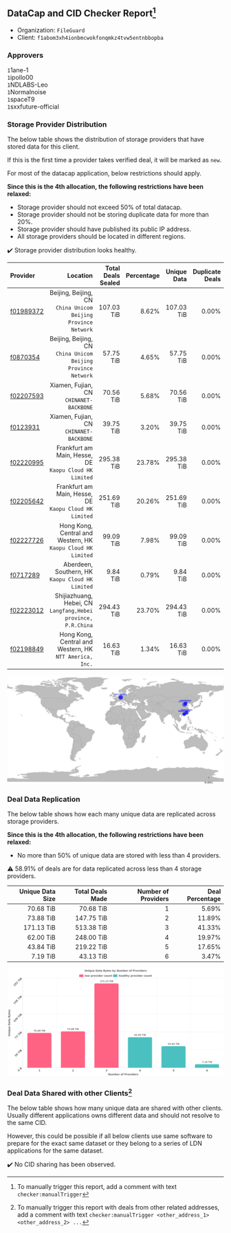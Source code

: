 ## DataCap and CID Checker Report[^1]
 - Organization: `FileGuard`
 - Client: `f1abom3xh4ionbmcwokfonqmkz4tvw5entnbbopba`
### Approvers
`1`1ane-1<br/>`1`ipollo00<br/>`1`NDLABS-Leo<br/>`1`Normalnoise<br/>`1`spaceT9<br/>`1`sxxfuture-official

### Storage Provider Distribution
The below table shows the distribution of storage providers that have stored data for this client.

If this is the first time a provider takes verified deal, it will be marked as `new`.

For most of the datacap application, below restrictions should apply.

**Since this is the 4th allocation, the following restrictions have been relaxed:**
 - Storage provider should not exceed 50% of total datacap.
 - Storage provider should not be storing duplicate data for more than 20%.
 - Storage provider should have published its public IP address.
 - All storage providers should be located in different regions.

✔️ Storage provider distribution looks healthy.

| Provider                                              |                                                         Location | Total Deals Sealed | Percentage | Unique Data | Duplicate Deals |
| :---------------------------------------------------- | ---------------------------------------------------------------: | -----------------: | ---------: | ----------: | --------------: |
| [f01989372](https://filfox.info/en/address/f01989372) | Beijing, Beijing, CN<br/>`China Unicom Beijing Province Network` |         107.03 TiB |      8.62% |  107.03 TiB |           0.00% |
| [f0870354](https://filfox.info/en/address/f0870354)   | Beijing, Beijing, CN<br/>`China Unicom Beijing Province Network` |          57.75 TiB |      4.65% |   57.75 TiB |           0.00% |
| [f02207593](https://filfox.info/en/address/f02207593) |                       Xiamen, Fujian, CN<br/>`CHINANET-BACKBONE` |          70.56 TiB |      5.68% |   70.56 TiB |           0.00% |
| [f0123931](https://filfox.info/en/address/f0123931)   |                       Xiamen, Fujian, CN<br/>`CHINANET-BACKBONE` |          39.75 TiB |      3.20% |   39.75 TiB |           0.00% |
| [f02220995](https://filfox.info/en/address/f02220995) |        Frankfurt am Main, Hesse, DE<br/>`Kaopu Cloud HK Limited` |         295.38 TiB |     23.78% |  295.38 TiB |           0.00% |
| [f02205642](https://filfox.info/en/address/f02205642) |        Frankfurt am Main, Hesse, DE<br/>`Kaopu Cloud HK Limited` |         251.69 TiB |     20.26% |  251.69 TiB |           0.00% |
| [f02227726](https://filfox.info/en/address/f02227726) |  Hong Kong, Central and Western, HK<br/>`Kaopu Cloud HK Limited` |          99.09 TiB |      7.98% |   99.09 TiB |           0.00% |
| [f0717289](https://filfox.info/en/address/f0717289)   |              Aberdeen, Southern, HK<br/>`Kaopu Cloud HK Limited` |           9.84 TiB |      0.79% |    9.84 TiB |           0.00% |
| [f02223012](https://filfox.info/en/address/f02223012) | Shijiazhuang, Hebei, CN<br/>`Langfang,Hebei province, P.R.China` |         294.43 TiB |     23.70% |  294.43 TiB |           0.00% |
| [f02198849](https://filfox.info/en/address/f02198849) |       Hong Kong, Central and Western, HK<br/>`NTT America, Inc.` |          16.63 TiB |      1.34% |   16.63 TiB |           0.00% |

<img src="https://raw.githubusercontent.com/data-preservation-programs/filplus-checker-assets/main/filecoin-project/filecoin-plus-large-datasets/issues/1782/1693495906573.png"/>

### Deal Data Replication
The below table shows how each many unique data are replicated across storage providers.


**Since this is the 4th allocation, the following restrictions have been relaxed:**
- No more than 50% of unique data are stored with less than 4 providers.

⚠️ 58.91% of deals are for data replicated across less than 4 storage providers.

| Unique Data Size | Total Deals Made | Number of Providers | Deal Percentage |
| ---------------: | ---------------: | ------------------: | --------------: |
|        70.68 TiB |        70.68 TiB |                   1 |           5.69% |
|        73.88 TiB |       147.75 TiB |                   2 |          11.89% |
|       171.13 TiB |       513.38 TiB |                   3 |          41.33% |
|        62.00 TiB |       248.00 TiB |                   4 |          19.97% |
|        43.84 TiB |       219.22 TiB |                   5 |          17.65% |
|         7.19 TiB |        43.13 TiB |                   6 |           3.47% |

<img src="https://raw.githubusercontent.com/data-preservation-programs/filplus-checker-assets/main/filecoin-project/filecoin-plus-large-datasets/issues/1782/1693495907500.png"/>

### Deal Data Shared with other Clients[^3]
The below table shows how many unique data are shared with other clients.
Usually different applications owns different data and should not resolve to the same CID.

However, this could be possible if all below clients use same software to prepare for the exact same dataset or they belong to a series of LDN applications for the same dataset.

✔️ No CID sharing has been observed.

[^1]: To manually trigger this report, add a comment with text `checker:manualTrigger`

[^2]: Deals from those addresses are combined into this report as they are specified with `checker:manualTrigger`

[^3]: To manually trigger this report with deals from other related addresses, add a comment with text `checker:manualTrigger <other_address_1> <other_address_2> ...`
